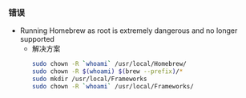 ### 错误
 - Running Homebrew as root is extremely dangerous and no longer supported
   - 解决方案
      ```sh
      sudo chown -R `whoami` /usr/local/Homebrew/
      sudo chown -R $(whoami) $(brew --prefix)/*
      sudo mkdir /usr/local/Frameworks
      sudo chown -R `whoami` /usr/local/Frameworks/
      ```
